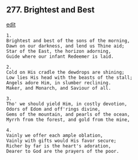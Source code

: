
## 277.  Brightest and Best
[edit](https://docs.google.com/document/d/1kMPCyEwZVWWYIQ5NXmbFHWNP_N23fVpY/edit?mode=html)



    1.
    Brightest and best of the sons of the morning,
    Dawn on our darkness, and lend us Thine aid;
    Star of the East, the horizon adorning,
    Guide where our infant Redeemer is laid.

    2.
    Cold on His cradle the dewdrops are shining;
    Low lies His head with the beasts of the stall;
    Angels adore Him, in slumber reclining.
    Maker, and Monarch, and Saviour of all.

    3.
    Tho' we should yield Him, in costly devotion,
    Odors of Edom and off'rings divine,
    Gems of the mountain, and pearls of the ocean,
    Myrrh from the forest, and gold from the mine,

    4.
    Vainly we offer each ample oblation,
    Vainly with gifts would His favor secure;
    Richer by far is the heart's adoration,
    Dearer to God are the prayers of the poor.
